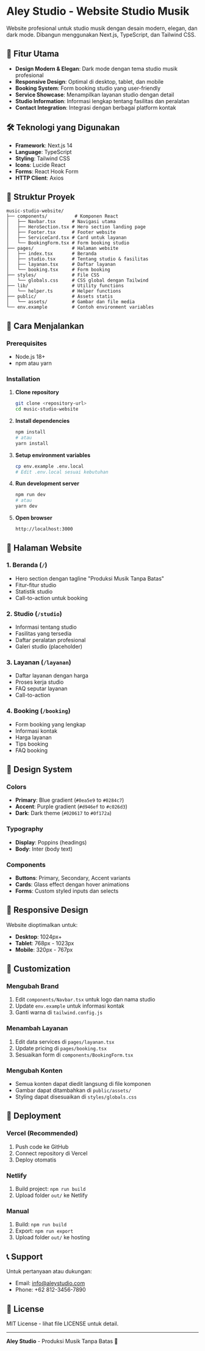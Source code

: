# Aley Studio - Website Studio Musik

Website profesional untuk studio musik dengan desain modern, elegan, dan dark mode. Dibangun menggunakan Next.js, TypeScript, dan Tailwind CSS.

## 🎵 Fitur Utama

- **Design Modern & Elegan**: Dark mode dengan tema studio musik profesional
- **Responsive Design**: Optimal di desktop, tablet, dan mobile
- **Booking System**: Form booking studio yang user-friendly
- **Service Showcase**: Menampilkan layanan studio dengan detail
- **Studio Information**: Informasi lengkap tentang fasilitas dan peralatan
- **Contact Integration**: Integrasi dengan berbagai platform kontak

## 🛠️ Teknologi yang Digunakan

- **Framework**: Next.js 14
- **Language**: TypeScript
- **Styling**: Tailwind CSS
- **Icons**: Lucide React
- **Forms**: React Hook Form
- **HTTP Client**: Axios

## 📁 Struktur Proyek

```
music-studio-website/
├── components/          # Komponen React
│   ├── Navbar.tsx      # Navigasi utama
│   ├── HeroSection.tsx # Hero section landing page
│   ├── Footer.tsx      # Footer website
│   ├── ServiceCard.tsx # Card untuk layanan
│   └── BookingForm.tsx # Form booking studio
├── pages/              # Halaman website
│   ├── index.tsx       # Beranda
│   ├── studio.tsx      # Tentang studio & fasilitas
│   ├── layanan.tsx     # Daftar layanan
│   └── booking.tsx     # Form booking
├── styles/             # File CSS
│   └── globals.css     # CSS global dengan Tailwind
├── lib/                # Utility functions
│   └── helper.ts       # Helper functions
├── public/             # Assets statis
│   └── assets/         # Gambar dan file media
└── env.example         # Contoh environment variables
```

## 🚀 Cara Menjalankan

### Prerequisites

- Node.js 18+ 
- npm atau yarn

### Installation

1. **Clone repository**
   ```bash
   git clone <repository-url>
   cd music-studio-website
   ```

2. **Install dependencies**
   ```bash
   npm install
   # atau
   yarn install
   ```

3. **Setup environment variables**
   ```bash
   cp env.example .env.local
   # Edit .env.local sesuai kebutuhan
   ```

4. **Run development server**
   ```bash
   npm run dev
   # atau
   yarn dev
   ```

5. **Open browser**
   ```
   http://localhost:3000
   ```

## 📄 Halaman Website

### 1. Beranda (`/`)
- Hero section dengan tagline "Produksi Musik Tanpa Batas"
- Fitur-fitur studio
- Statistik studio
- Call-to-action untuk booking

### 2. Studio (`/studio`)
- Informasi tentang studio
- Fasilitas yang tersedia
- Daftar peralatan profesional
- Galeri studio (placeholder)

### 3. Layanan (`/layanan`)
- Daftar layanan dengan harga
- Proses kerja studio
- FAQ seputar layanan
- Call-to-action

### 4. Booking (`/booking`)
- Form booking yang lengkap
- Informasi kontak
- Harga layanan
- Tips booking
- FAQ booking

## 🎨 Design System

### Colors
- **Primary**: Blue gradient (`#0ea5e9` to `#0284c7`)
- **Accent**: Purple gradient (`#d946ef` to `#c026d3`)
- **Dark**: Dark theme (`#020617` to `#0f172a`)

### Typography
- **Display**: Poppins (headings)
- **Body**: Inter (body text)

### Components
- **Buttons**: Primary, Secondary, Accent variants
- **Cards**: Glass effect dengan hover animations
- **Forms**: Custom styled inputs dan selects

## 📱 Responsive Design

Website dioptimalkan untuk:
- **Desktop**: 1024px+
- **Tablet**: 768px - 1023px
- **Mobile**: 320px - 767px

## 🔧 Customization

### Mengubah Brand
1. Edit `components/Navbar.tsx` untuk logo dan nama studio
2. Update `env.example` untuk informasi kontak
3. Ganti warna di `tailwind.config.js`

### Menambah Layanan
1. Edit data services di `pages/layanan.tsx`
2. Update pricing di `pages/booking.tsx`
3. Sesuaikan form di `components/BookingForm.tsx`

### Mengubah Konten
- Semua konten dapat diedit langsung di file komponen
- Gambar dapat ditambahkan di `public/assets/`
- Styling dapat disesuaikan di `styles/globals.css`

## 🚀 Deployment

### Vercel (Recommended)
1. Push code ke GitHub
2. Connect repository di Vercel
3. Deploy otomatis

### Netlify
1. Build project: `npm run build`
2. Upload folder `out/` ke Netlify

### Manual
1. Build: `npm run build`
2. Export: `npm run export`
3. Upload folder `out/` ke hosting

## 📞 Support

Untuk pertanyaan atau dukungan:
- Email: info@aleystudio.com
- Phone: +62 812-3456-7890

## 📄 License

MIT License - lihat file LICENSE untuk detail.

---

**Aley Studio** - Produksi Musik Tanpa Batas 🎵 